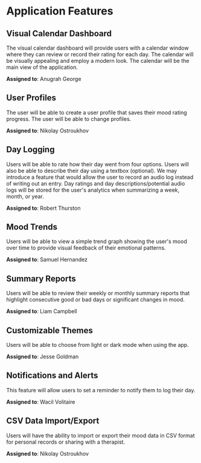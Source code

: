 # Application Features

## Visual Calendar Dashboard

The visual calendar dashboard will provide users with a calendar window where they can review or record their rating for each day. The calendar will be visually appealing and employ a modern look. The calendar will be the main view of the application.

**Assigned to**: Anugrah George

## User Profiles

The user will be able to create a user profile that saves their mood rating progress. The user will be able to change profiles.

**Assigned to**: Nikolay Ostroukhov

## Day Logging

Users will be able to rate how their day went from four options. Users will also be able to describe their day using a textbox (optional). We may introduce a feature that would allow the user to record an audio log instead of writing out an entry. Day ratings and day descriptions/potential audio logs will be stored for the user's analytics when summarizing a week, month, or year. 

**Assigned to**: Robert Thurston

## Mood Trends

Users will be able to view a simple trend graph showing the user's mood over time to provide visual feedback of their emotional patterns.

**Assigned to**: Samuel Hernandez

## Summary Reports

Users will be able to review their weekly or monthly summary reports that highlight consecutive good or bad days or significant changes in mood.

**Assigned to**: Liam Campbell

## Customizable Themes

Users will be able to choose from light or dark mode when using the app.

**Assigned to**: Jesse Goldman 

## Notifications and Alerts

This feature will allow users to set a reminder to notify them to log their day.

**Assigned to**: Wacil Volitaire

## CSV Data Import/Export

Users will have the ability to import or export their mood data in CSV format for personal records or sharing with a therapist.

**Assigned to**: Nikolay Ostroukhov
